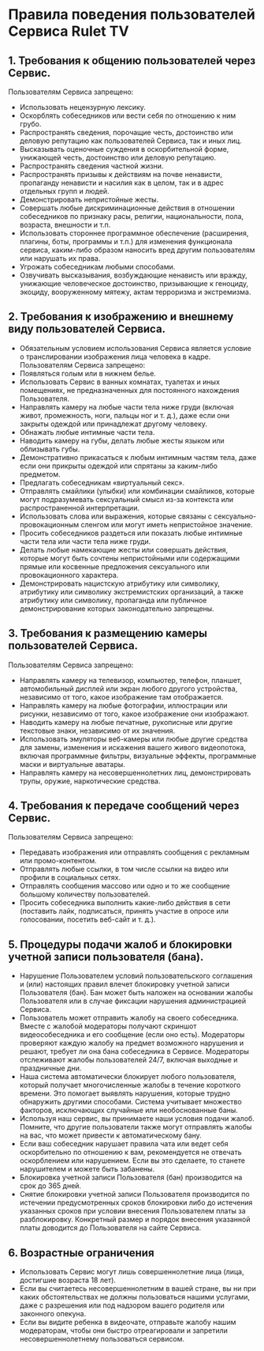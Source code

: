 # Правила поведения пользователей Сервиса Rulet TV


## 1. Требования к общению пользователей через Сервис.
Пользователям Сервиса запрещено:
- Использовать нецензурную лексику.
- Оскорблять собеседников или вести себя по отношению к ним грубо.
- Распространять сведения, порочащие честь, достоинство или деловую репутацию как пользователей Сервиса, так и иных лиц.
- Высказывать оценочные суждения в оскорбительной форме, унижающей честь, достоинство или деловую репутацию.
- Распространять сведения частной жизни.
- Распространять призывы к действиям на почве ненависти, пропаганду ненависти и насилия как в целом, так и в адрес отдельных групп и людей.
- Демонстрировать непристойные жесты.
- Совершать любые дискриминационные действия в отношении собеседников по признаку расы, религии, национальности, пола, возраста, внешности и т.п.
- Использовать стороннее программное обеспечение (расширения, плагины, боты, программы и т.п.) для изменения функционала сервиса, каким-либо образом наносить вред другим пользователям или нарушать их права.
- Угрожать собеседникам любыми способами.
- Озвучивать высказывания, возбуждающие ненависть или вражду, унижающие человеческое достоинство, призывающие к геноциду, экоциду, вооруженному мятежу, актам терроризма и экстремизма.
## 2. Требования к изображению и внешнему виду пользователей Сервиса.
- Обязательным условием использования Сервиса является условие о транслировании изображения лица человека в кадре.
Пользователям Сервиса запрещено:
- Появляться голым или в нижнем белье.
- Использовать Сервис в ванных комнатах, туалетах и иных помещениях, не предназначенных для постоянного нахождения Пользователя.
- Направлять камеру на любые части тела ниже груди (включая живот, промежность, ноги, пальцы ног и т. д.), даже если они закрыты одеждой или принадлежат другому человеку.
- Обнажать любые интимные части тела.
- Наводить камеру на губы, делать любые жесты языком или облизывать губы.
- Демонстративно прикасаться к любым интимным частям тела, даже если они прикрыты одеждой или спрятаны за каким-либо предметом.
- Предлагать собеседникам «виртуальный секс».
- Отправлять смайлики (улыбки) или комбинации смайликов, которые могут подразумевать сексуальный смысл из-за контекста или распространенной интерпретации.
- Использовать слова или выражения, которые связаны с сексуально-провокационным сленгом или могут иметь непристойное значение.
- Просить собеседников раздеться или показать любые интимные части тела или части тела ниже груди.
- Делать любые намекающие жесты или совершать действия, которые могут быть сочтены непристойными или содержащими прямые или косвенные предложения сексуального или провокационного характера.
- Демонстрировать нацистскую атрибутику или символику, атрибутику или символику экстремистских организаций, а также атрибутику или символику, пропаганда или публичное демонстрирование которых законодательно запрещены.
## 3. Требования к размещению камеры пользователей Сервиса.
Пользователям Сервиса запрещено:
- Направлять камеру на телевизор, компьютер, телефон, планшет, автомобильный дисплей или экран любого другого устройства, независимо от того, какое изображение там отображается.
- Направлять камеру на любые фотографии, иллюстрации или рисунки, независимо от того, какое изображение они изображают.
- Наводить камеру на любые печатные, рукописные или другие текстовые знаки, независимо от их значения.
- Использовать эмуляторы веб-камеры или любые другие средства для замены, изменения и искажения вашего живого видеопотока, включая программные фильтры, визуальные эффекты, программные маски и виртуальные аватары.
- Направлять камеру на несовершеннолетних лиц, демонстрировать трупы, оружие, наркотические средства.
## 4. Требования к передаче сообщений через Сервис.
Пользователям Сервиса запрещено:
- Передавать изображения или отправлять сообщения с рекламным или промо-контентом.
- Отправлять любые ссылки, в том числе ссылки на видео или профили в социальных сетях.
- Отправлять сообщения массово или одно и то же сообщение большому количеству пользователей.
- Просить собеседника выполнить какие-либо действия в сети (поставить лайк, подписаться, принять участие в опросе или голосовании, посетить веб-сайт и т. д.).
## 5. Процедуры подачи жалоб и блокировки учетной записи пользователя (бана).
- Нарушение Пользователем условий пользовательского соглашения и (или) настоящих правил влечет блокировку учетной записи Пользователя (бан). Бан может быть наложен на основании жалобы Пользователя или в случае фиксации нарушения администрацией Сервиса.
- Пользователь может отправить жалобу на своего собеседника. Вместе с жалобой модераторы получают скриншот видеособеседника и его сообщение (если оно есть). Модераторы проверяют каждую жалобу на предмет возможного нарушения и решают, требует ли она бана собеседника в Сервисе. Модераторы отслеживают жалобы пользователей 24/7, включая выходные и праздничные дни.
- Наша система автоматически блокирует любого пользователя, который получает многочисленные жалобы в течение короткого времени. Это помогает выявлять нарушения, которые трудно обнаружить другими способами. Система учитывает множество факторов, исключающих случайные или необоснованные баны.
- Используя наш сервис, вы принимаете наши условия подачи жалоб. Помните, что другие пользователи также могут отправлять жалобы на вас, что может привести к автоматическому бану.
- Если ваш собеседник нарушает правила чата или ведет себя оскорбительно по отношению к вам, рекомендуется не отвечать оскорблением или нарушением. Если вы это сделаете, то станете нарушителем и можете быть забанены.
- Блокировка учетной записи Пользователя (бан) производится на срок до 365 дней.
- Снятие блокировки учетной записи Пользователя производится по истечении предусмотренных сроков блокировки либо до истечения указанных сроков при условии внесения Пользователем платы за разблокировку. Конкретный размер и порядок внесения указанной платы доводится до Пользователя на сайте Сервиса.
## 6. Возрастные ограничения
- Использовать Сервис могут лишь совершеннолетние лица (лица, достигшие возраста 18 лет).
- Если вы считаетесь несовершеннолетним в вашей стране, вы ни при каких обстоятельствах не должны пользоваться нашими услугами, даже с разрешения или под надзором вашего родителя или законного опекуна.
- Если вы видите ребенка в видеочате, отправьте жалобу нашим модераторам, чтобы они быстро отреагировали и запретили несовершеннолетнему пользоваться сервисом.
